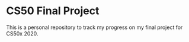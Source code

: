 # CS50 Final Project
This is a personal repository to track my progress on my final project for CS50x 2020.
